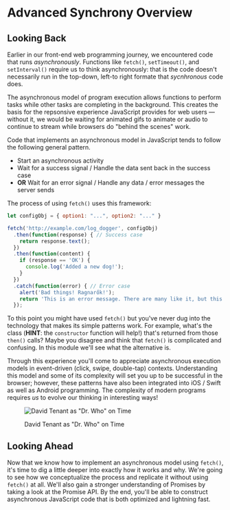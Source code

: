 # Advanced Synchrony Overview

## Looking Back

Earlier in our front-end web programming journey, we encountered code that runs
_asynchronously_. Functions like `fetch()`, `setTimeout()`, and `setInterval()`
require us to think asynchronously: that is the code doesn't necessarily run
in the top-down, left-to right formate that _sycnhronous_ code does.

The asynchronous model of program execution allows functions to perform
tasks while other tasks are completing in the background. This creates the basis
for the repsonsive experience JavaScript provides for web users &mdash; without it, we
would be waiting for animated gifs to animate or audio to continue to stream while
browsers do  "behind the scenes" work.

Code that implements an asynchronous model in JavaScript tends to follow the following
general pattern.

- Start an asynchronous activity
- Wait for a success signal / Handle the data sent back in the success case
- **OR** Wait for an error signal / Handle any data / error messages the server sends

The process of using `fetch()` uses this framework:

```javascript
let configObj = { option1: "...", option2: "..." }

fetch('http://example.com/log_dogger', configObj)
  .then(function(response) { // Success case
    return response.text();
  })
  .then(function(content) {
    if (response == 'OK') {
      console.log('Added a new dog!');
    }
  })
  .catch(function(error) { // Error case
    alert('Bad things! Ragnarők!');
    return 'This is an error message. There are many like it, but this one is for log_dogger';
  });
```

To this point you might have used `fetch()` but you've never dug into the technology that
makes its simple patterns work. For example, what's the class (**HINT**: the `constructor`
function will help!) that's returned from those `then()` calls? Maybe you disagree and think
that `fetch()` is complicated and confusing. In this module we'll see what the alternative is.

Through this experience you'll come to appreciate asynchronous execution models
in event-driven (click, swipe, double-tap) contexts. Understanding this model and some of its
complexity will set you up to be successful in the browser; however, these patterns have also
been integrated into iOS / Swift as well as Android programming. The complexity of modern
programs requires _us_ to evolve our thinking in interesting ways!

<figure>
  
![David Tenant as "Dr. Who" on Time](https://media.giphy.com/media/M6VxE9CEHMDtK/giphy.gif)

<figcaption>David Tenant as "Dr. Who" on Time</figcaption>
</figure>


## Looking Ahead

Now that we know how to implement an asynchronous model using `fetch()`, it's
time to dig a little deeper into exactly how it works and why. We're going to
see how we conceptualize the process and replicate it without using `fetch()` at
all. We'll also gain a stronger understanding of Promises by taking a look at
the Promise API. By the end, you'll be able to construct asynchronous JavaScript
code that is both optimized and lightning fast.
